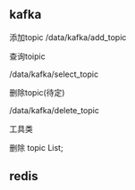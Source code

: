 
##  kafka

添加topic
/data/kafka/add_topic


查询toipic

/data/kafka/select_topic

删除topic(待定)

/data/kafka/delete_topic

工具类

删除 topic List;


## redis
